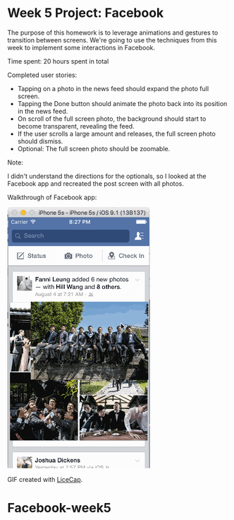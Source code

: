 # Week 5 Project: Facebook

The purpose of this homework is to leverage animations and gestures to transition between screens. We're going to use the techniques from this week to implement some interactions in Facebook.

Time spent: 20 hours spent in total

Completed user stories:

* Tapping on a photo in the news feed should expand the photo full screen.
* Tapping the Done button should animate the photo back into its position in the news feed.
* On scroll of the full screen photo, the background should start to become transparent, revealing the feed.
* If the user scrolls a large amount and releases, the full screen photo should dismiss.
* Optional: The full screen photo should be zoomable.

Note:

I didn't understand the directions for the optionals, so I looked at the Facebook app and recreated the post screen with all photos. 


Walkthrough of Facebook app:

![Video Walkthrough](assignment5-facebook.gif)

GIF created with [LiceCap](http://www.cockos.com/licecap/).

# Facebook-week5
